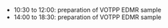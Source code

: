 - 10:30 to 12:00: preparation of VOTPP EDMR sample
- 14:00 to 18:30: preparation of VOTPP EDMR sample